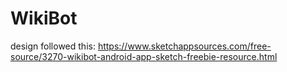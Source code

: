 # WikiBot

design followed this:
https://www.sketchappsources.com/free-source/3270-wikibot-android-app-sketch-freebie-resource.html
